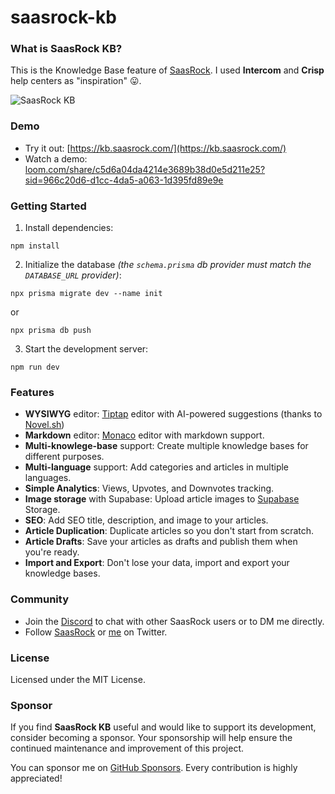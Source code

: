 # saasrock-kb

### What is SaasRock KB?

This is the Knowledge Base feature of [SaasRock](https://saasrock.com/?ref=saasrock-kb&utm_source=admin). I used **Intercom** and **Crisp** help centers as "inspiration" 😛.

![SaasRock KB](https://yahooder.sirv.com/saasrock-kb/cover.png)

### Demo

- Try it out: [https://kb.saasrock.com/](https://kb.saasrock.com/)
- Watch a demo: [loom.com/share/c5d6a04da4214e3689b38d0e5d211e25?sid=966c20d6-d1cc-4da5-a063-1d395fd89e9e](https://www.loom.com/share/c5d6a04da4214e3689b38d0e5d211e25?sid=966c20d6-d1cc-4da5-a063-1d395fd89e9e)

### Getting Started

1. Install dependencies:

```
npm install
```

2. Initialize the database _(the `schema.prisma` db provider must match the `DATABASE_URL` provider)_:

```
npx prisma migrate dev --name init
```

or

```
npx prisma db push
```

3. Start the development server:

```
npm run dev
```

### Features

- **WYSIWYG** editor: [Tiptap](https://tiptap.dev/) editor with AI-powered suggestions (thanks to [Novel.sh](https://novel.sh/?ref=saasrock-kb))
- **Markdown** editor: [Monaco](https://github.com/suren-atoyan/monaco-react) editor with markdown support.
- **Multi-knowlege-base** support: Create multiple knowledge bases for different purposes.
- **Multi-language** support: Add categories and articles in multiple languages.
- **Simple Analytics**: Views, Upvotes, and Downvotes tracking.
- **Image storage** with Supabase: Upload article images to [Supabase](https://supabase.io) Storage.
- **SEO**: Add SEO title, description, and image to your articles.
- **Article Duplication**: Duplicate articles so you don't start from scratch.
- **Article Drafts**: Save your articles as drafts and publish them when you're ready.
- **Import and Export**: Don't lose your data, import and export your knowledge bases.

### Community

- Join the [Discord](https://discord.gg/KMkjU2BFn9) to chat with other SaasRock users or to DM me directly.
- Follow [SaasRock](https://twitter.com/saas_rock) or [me](https://twitter.com/AlexandroMtzG) on Twitter.

### License

Licensed under the MIT License.

### Sponsor

If you find **SaasRock KB** useful and would like to support its development, consider becoming a sponsor. Your sponsorship will help ensure the continued maintenance and improvement of this project.

You can sponsor me on [GitHub Sponsors](https://github.com/sponsors/AlexandroMtzG). Every contribution is highly appreciated!
